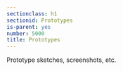 ```yaml
---
sectionclass: h1
sectionid: Prototypes
is-parent: yes
number: 5000
title: Prototypes
---
```


Prototype sketches, screenshots, etc.
